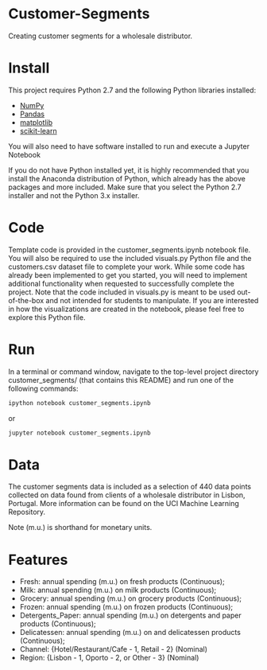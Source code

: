 # Customer-Segments
Creating customer segments for a wholesale distributor. 

# Install
This project requires Python 2.7 and the following Python libraries installed:

* [NumPy](https://numpy.org)
* [Pandas](https://pandas.pydata.org)
* [matplotlib](https://matplotlib.org)
* [scikit-learn](https://scikit-learn.org)

You will also need to have software installed to run and execute a Jupyter Notebook

If you do not have Python installed yet, it is highly recommended that you install the Anaconda distribution of Python, which already has the above packages and more included. Make sure that you select the Python 2.7 installer and not the Python 3.x installer.

# Code

Template code is provided in the customer_segments.ipynb notebook file. You will also be required to use the included visuals.py Python file and the customers.csv dataset file to complete your work. While some code has already been implemented to get you started, you will need to implement additional functionality when requested to successfully complete the project. Note that the code included in visuals.py is meant to be used out-of-the-box and not intended for students to manipulate. If you are interested in how the visualizations are created in the notebook, please feel free to explore this Python file.

# Run

In a terminal or command window, navigate to the top-level project directory customer_segments/ (that contains this README) and run one of the following commands:

```python
ipython notebook customer_segments.ipynb
```
or

```python
jupyter notebook customer_segments.ipynb
```

# Data

The customer segments data is included as a selection of 440 data points collected on data found from clients of a wholesale distributor in Lisbon, Portugal. More information can be found on the UCI Machine Learning Repository.

Note (m.u.) is shorthand for monetary units.

# Features

* Fresh: annual spending (m.u.) on fresh products (Continuous);
* Milk: annual spending (m.u.) on milk products (Continuous);
* Grocery: annual spending (m.u.) on grocery products (Continuous);
* Frozen: annual spending (m.u.) on frozen products (Continuous);
* Detergents_Paper: annual spending (m.u.) on detergents and paper products (Continuous);
* Delicatessen: annual spending (m.u.) on and delicatessen products (Continuous);
* Channel: {Hotel/Restaurant/Cafe - 1, Retail - 2} (Nominal)
* Region: {Lisbon - 1, Oporto - 2, or Other - 3} (Nominal)
